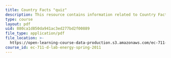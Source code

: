 ```yaml
---
title: Country Facts "quiz"
description: This resource contains information related to Country Facts.
type: course
layout: pdf
uid: 880ca1d850da941ac3ed277bd2f00889
file_type: application/pdf
file_location: >-
  https://open-learning-course-data-production.s3.amazonaws.com/ec-711-d-lab-energy-spring-2011/880ca1d850da941ac3ed277bd2f00889_MITEC_711S11_lec01_ho1.pdf
course_id: ec-711-d-lab-energy-spring-2011
---
```

